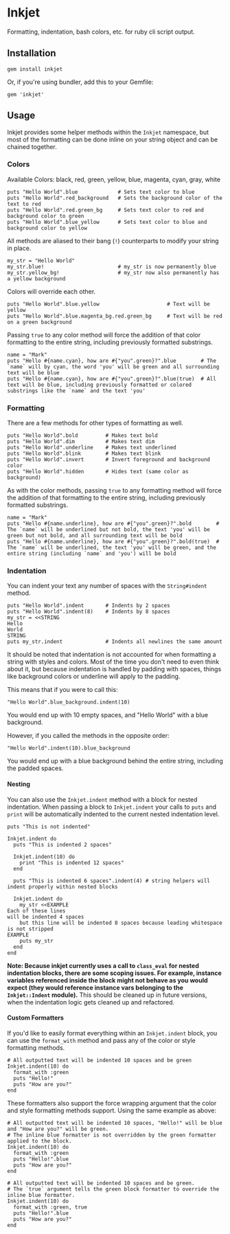 # Inkjet

Formatting, indentation, bash colors, etc. for ruby cli script output.

## Installation

    gem install inkjet

Or, if you're using bundler, add this to your Gemfile:

    gem 'inkjet'

## Usage

Inkjet provides some helper methods within the `Inkjet` namespace, but most of the formatting can be done inline on your string object and can be chained together.

### Colors

Available Colors: black, red, green, yellow, blue, magenta, cyan, gray, white
    
    puts "Hello World".blue             # Sets text color to blue
    puts "Hello World".red_background   # Sets the background color of the text to red
    puts "Hello World".red.green_bg     # Sets text color to red and background color to green
    puts "Hello World".blue_yellow      # Sets text color to blue and background color to yellow

All methods are aliased to their bang (`!`) counterparts to modify your string in place.
    
    my_str = "Hello World"
    my_str.blue!                        # my_str is now permanently blue
    my_str.yellow_bg!                   # my_str now also permanently has a yellow background

Colors will override each other.

    puts "Hello World".blue.yellow                      # Text will be yellow
    puts "Hello World".blue.magenta_bg.red.green_bg     # Text will be red on a green background

Passing `true` to any color method will force the addition of that color formatting to the entire string, including previously formatted substrings.

    name = "Mark"
    puts "Hello #{name.cyan}, how are #{"you".green}?".blue        # The `name` will by cyan, the word 'you' will be green and all surrounding text will be blue
    puts "Hello #{name.cyan}, how are #{"you".green}?".blue(true)  # All text will be blue, including previously formatted or colored substrings like the `name` and the text 'you'

### Formatting

There are a few methods for other types of formatting as well.

    puts "Hello World".bold         # Makes text bold
    puts "Hello World".dim          # Makes text dim
    puts "Hello World".underline    # Makes text underlined
    puts "Hello World".blink        # Makes text blink
    puts "Hello World".invert       # Invert foreground and background color
    puts "Hello World".hidden       # Hides text (same color as background)

As with the color methods, passing `true` to any formatting method will force the addition of that formatting to the entire string, including previously formatted substrings.

    name = "Mark"
    puts "Hello #{name.underline}, how are #{"you".green}?".bold        # The `name` will be underlined but not bold, the text 'you' will be green but not bold, and all surrounding text will be bold
    puts "Hello #{name.underline}, how are #{"you".green}?".bold(true)  # The `name` will be underlined, the text 'you' will be green, and the entire string (including `name` and 'you') will be bold

### Indentation

You can indent your text any number of spaces with the `String#indent` method.

    puts "Hello World".indent       # Indents by 2 spaces
    puts "Hello World".indent(8)    # Indents by 8 spaces
    my_str = <<STRING
    Hello
    World
    STRING
    puts my_str.indent              # Indents all newlines the same amount

It should be noted that indentation is not accounted for when formatting a string with styles and colors. Most of the time you don't need to even think about it, but because indentation is handled by padding with spaces, things like background colors or underline will apply to the padding.

This means that if you were to call this:

    "Hello World".blue_background.indent(10)

You would end up with 10 empty spaces, and "Hello World" with a blue background.

However, if you called the methods in the opposite order:

    "Hello World".indent(10).blue_background

You would end up with a blue background behind the entire string, including the padded spaces.

#### Nesting

You can also use the `Inkjet.indent` method with a block for nested indentation. When passing a block to `Inkjet.indent` your calls to `puts` and `print` will be automatically indented to the current nested indentation level.

    puts "This is not indented"

    Inkjet.indent do
      puts "This is indented 2 spaces"
      
      Inkjet.indent(10) do
        print "This is indented 12 spaces"
      end

      puts "This is indented 6 spaces".indent(4) # string helpers will indent properly within nested blocks
      
      Inkjet.indent do
        my_str <<EXAMPLE
    Each of these lines
    will be indented 4 spaces
        but this line will be indented 8 spaces because leading whitespace is not stripped
    EXAMPLE
        puts my_str
      end
    end

**Note: Because inkjet currently uses a call to `class_eval` for nested indentation blocks, there are some scoping issues. For example, instance variables referenced inside the block might not behave as you would expect (they would reference instance vars belonging to the `Inkjet::Indent` module).** This should be cleaned up in future versions, when the indentation logic gets cleaned up and refactored.

#### Custom Formatters

If you'd like to easily format everything within an `Inkjet.indent` block, you can use the `format_with` method and pass any of the color or style formatting methods.

    # All outputted text will be indented 10 spaces and be green
    Inkjet.indent(10) do
      format_with :green
      puts "Hello!"
      puts "How are you?"
    end

These formatters also support the force wrapping argument that the color and style formatting methods support. Using the same example as above:
    
    # All outputted text will be indented 10 spaces, "Hello!" will be blue and "How are you?" will be green.
    # The inline blue formatter is not overridden by the green formatter applied to the block.
    Inkjet.indent(10) do
      format_with :green
      puts "Hello!".blue
      puts "How are you?"
    end
    
    # All outputted text will be indented 10 spaces and be green.
    # The `true` argument tells the green block formatter to override the inline blue formatter.
    Inkjet.indent(10) do
      format_with :green, true
      puts "Hello!".blue
      puts "How are you?"
    end
